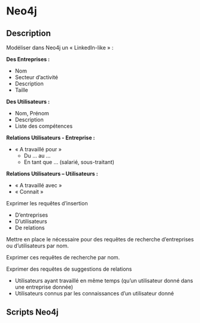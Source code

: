 # Neo4j

## Description

Modéliser dans Neo4j un « LinkedIn-like » :

**Des Entreprises :**
* Nom
* Secteur d’activité
* Description
* Taille

**Des Utilisateurs :**
* Nom, Prénom
* Description
* Liste des compétences

**Relations Utilisateurs - Entreprise :**
* « A travaillé pour »
  * Du … au …
  * En tant que … (salarié, sous-traitant)
  
**Relations Utilisateurs – Utilisateurs :**
* « A travaillé avec »
* « Connait »

Exprimer les requêtes d’insertion   
* D’entreprises  
* D’utilisateurs  
* De relations 

Mettre en place le nécessaire pour des requêtes de recherche d’entreprises ou d’utilisateurs par nom.

Exprimer ces requêtes de recherche par nom.

Exprimer des requêtes de suggestions de relations
* Utilisateurs ayant travaillé en même temps (qu’un utilisateur donné dans une entreprise donnée)
* Utilisateurs connus par les connaissances d’un utilisateur donné


## Scripts Neo4j
